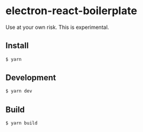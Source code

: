 # electron-react-boilerplate

Use at your own risk. This is experimental.

## Install

```bash
$ yarn
```

## Development

```bash
$ yarn dev
```

## Build

```bash
$ yarn build
```
